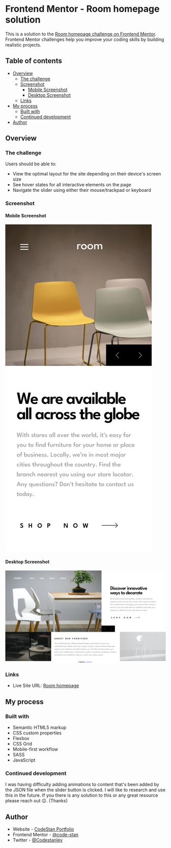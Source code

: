 # Frontend Mentor - Room homepage solution

This is a solution to the [Room homepage challenge on Frontend Mentor](https://www.frontendmentor.io/challenges/room-homepage-BtdBY_ENq). Frontend Mentor challenges help you improve your coding skills by building realistic projects.

## Table of contents

- [Overview](#overview)
  - [The challenge](#the-challenge)
  - [Screenshot](#screenshot)
    - [Mobile Screenshot](#mobile-screenshot)
    - [Desktop Screenshot](#desktop-screenshot)
  - [Links](#links)
- [My process](#my-process)
  - [Built with](#built-with)
  - [Continued development](#continued-development)
- [Author](#author)

## Overview

### The challenge

Users should be able to:

- View the optimal layout for the site depending on their device's screen size
- See hover states for all interactive elements on the page
- Navigate the slider using either their mouse/trackpad or keyboard

### Screenshot

#### Mobile Screenshot

![mobile-preview](./screenshot/mobile-screenshot.png)

#### Desktop Screenshot

![desktop-preview](./screenshot/desktop-screenshot.png)

### Links

- Live Site URL: [Room homepage](https://room-homepageproject.netlify.app/)

## My process

### Built with

- Semantic HTML5 markup
- CSS custom properties
- Flexbox
- CSS Grid
- Mobile-first workflow
- SASS
- JavaScript

### Continued development

I was having difficulty adding animations to content that's been added by the JSON file when the slider button is clicked. I will like to research and use this in the future. If you there is any solution to this or any great resource please reach out 😉. (Thanks)

## Author

- Website - [CodeStan Portfolio](https://codestan.netlify.app/)
- Frontend Mentor - [@code-stan](https://www.frontendmentor.io/profile/code-stan)
- Twitter - [@Codestanley](https://www.twitter.com/codestanley)
